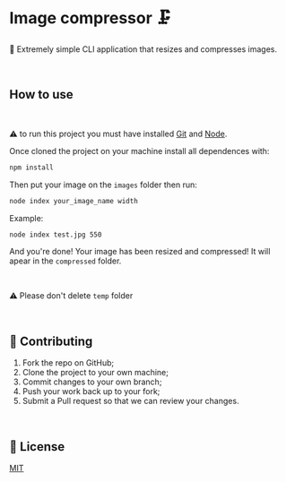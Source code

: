 # Image compressor 🗜️

🚀 Extremely simple CLI application that resizes and compresses images.

<br>

## How to use

<br>

⚠️ to run this project you must have installed [Git](https://git-scm.com) and [Node](https://nodejs.org/en/).

Once cloned the project on your machine install all dependences with:

```bash
npm install
```

Then put your image on the `images` folder then run:

```bash
node index your_image_name width
```

Example:

```bash
node index test.jpg 550
```

And you're done! Your image has been resized and compressed! It will apear in the `compressed` folder.

<br>

⚠️ Please don't delete `temp` folder

<br>

## 💪 Contributing

1. Fork the repo on GitHub;
2. Clone the project to your own machine;
3. Commit changes to your own branch;
4. Push your work back up to your fork;
5. Submit a Pull request so that we can review your changes.

<br>

## 📄 License

[MIT](https://choosealicense.com/licenses/mit/)

